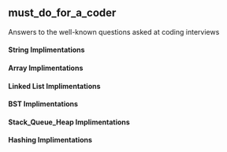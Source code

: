 ## must_do_for_a_coder
Answers to the well-known questions asked at coding interviews

#### String Implimentations
#### Array Implimentations
#### Linked List Implimentations
#### BST Implimentations
#### Stack_Queue_Heap Implimentations
#### Hashing Implimentations
